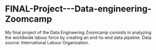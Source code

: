 # FINAL-Project---Data-engineering-Zoomcamp
My final project of the Data Engineering Zoomcamp consists in analyzing the worldwide labour force by creating an end-to-end data pipeline. Data source: International Labour Organization.
